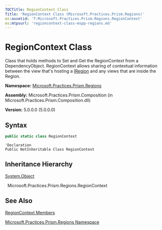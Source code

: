 ```yaml
---
TOCTitle: RegionContext Class
Title: 'RegionContext Class (Microsoft.Practices.Prism.Regions)'
ms:assetid: 'T:Microsoft.Practices.Prism.Regions.RegionContext'
ms:mtpsurl: 'regioncontext-class-mspp-regions.md'
---
```


# RegionContext Class

Class that holds methods to Set and Get the RegionContext from a DependencyObject. RegionContext allows sharing of contextual information between the view that's hosting a [IRegion](iregion-interface-mspp-regions.md) and any views that are inside the Region.

**Namespace:** [Microsoft.Practices.Prism.Regions](mspp-regions-namespace.md)

**Assembly:** Microsoft.Practices.Prism.Composition (in Microsoft.Practices.Prism.Composition.dll)

**Version:** 5.0.0.0 (5.0.0.0)

## Syntax

```C#
public static class RegionContext
```

```VB
'Declaration
Public NotInheritable Class RegionContext
```

## Inheritance Hierarchy

[System.Object](http://msdn.microsoft.com/en-us/library/e5kfa45b)

  Microsoft.Practices.Prism.Regions.RegionContext

## See Also
[RegionContext Members](regioncontext-members-mspp-regions.md)

[Microsoft.Practices.Prism.Regions Namespace](mspp-regions-namespace.md)
